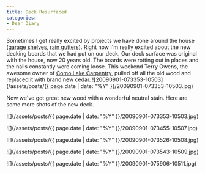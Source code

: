 ```yaml
---
title: Deck Resurfaced
categories:
- Dear Diary
---
```


Sometimes I get really excited by projects we have done around the house ([garage shelves](/thingelstad/garage-shelves-awesome), [rain gutters](/thingelstad/rain-gutters-installed)). Right now I'm really excited about the new decking boards that we had put on our deck. Our deck surface was original with the house, now 20 years old. The boards were rotting out in places and the nails constantly were coming loose. This weekend Terry Owens, the awesome owner of [Como Lake Carpentry](http://www.comolakecarpentry.com/), pulled off all the old wood and replaced it with brand new cedar.
![20090901-073353-10503](/assets/posts/{{ page.date | date: "%Y" }}/20090901-073353-10503.jpg)

Now we've got great new wood with a wonderful neutral stain. Here are some more shots of the new deck.



  
   ![](/assets/posts/{{ page.date | date: "%Y" }}/20090901-073353-10503.jpg)
  

  
   ![](/assets/posts/{{ page.date | date: "%Y" }}/20090901-073455-10507.jpg)
  

  
   ![](/assets/posts/{{ page.date | date: "%Y" }}/20090901-073526-10508.jpg)
  

  
   ![](/assets/posts/{{ page.date | date: "%Y" }}/20090901-073543-10509.jpg)
  

  
   ![](/assets/posts/{{ page.date | date: "%Y" }}/20090901-075906-10511.jpg)
  


